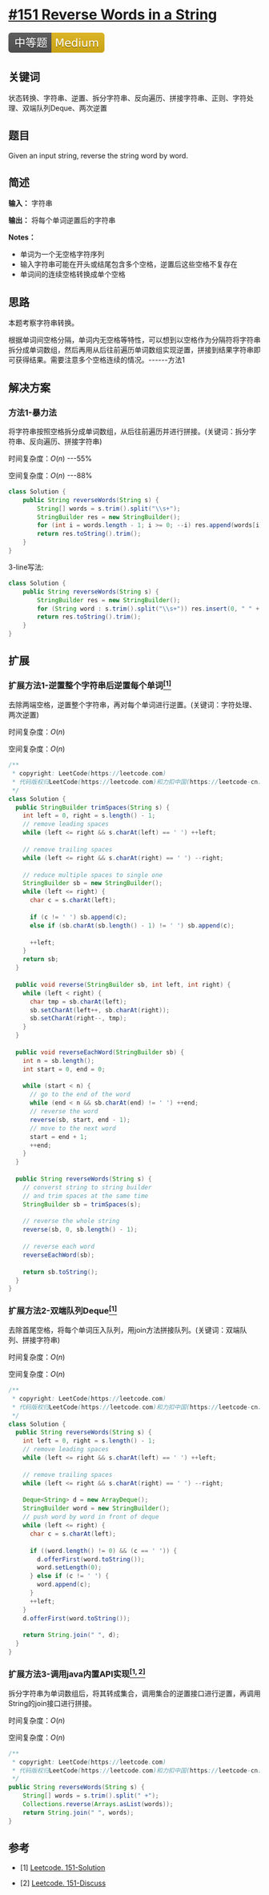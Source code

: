 # [#151 Reverse Words in a String](https://leetcode.com/problems/reverse-words-in-a-string/)

![Medium](/figures/Medium.svg)

## 关键词

状态转换、字符串、逆置、拆分字符串、反向遍历、拼接字符串、正则、字符处理、双端队列Deque、两次逆置

## 题目

Given an input string, reverse the string word by word.

## 简述

**输入：** 字符串

**输出：** 将每个单词逆置后的字符串

**Notes：**

+ 单词为一个无空格字符序列
+ 输入字符串可能在开头或结尾包含多个空格，逆置后这些空格不复存在
+ 单词间的连续空格转换成单个空格

## 思路

本题考察字符串转换。

根据单词间空格分隔，单词内无空格等特性，可以想到以空格作为分隔符将字符串拆分成单词数组，然后再用从后往前遍历单词数组实现逆置，拼接到结果字符串即可获得结果。需要注意多个空格连续的情况。------方法1

## 解决方案

### 方法1-暴力法

将字符串按照空格拆分成单词数组，从后往前遍历并进行拼接。(关键词：拆分字符串、反向遍历、拼接字符串)

时间复杂度：$O(n)$ ---55%

空间复杂度：$O(n)$ ---88%

``` java
class Solution {
    public String reverseWords(String s) {
        String[] words = s.trim().split("\\s+");
        StringBuilder res = new StringBuilder();
        for (int i = words.length - 1; i >= 0; --i) res.append(words[i] + " ");
        return res.toString().trim();
    }
}
```

3-line写法:

``` java
class Solution {
    public String reverseWords(String s) {
        StringBuilder res = new StringBuilder();
        for (String word : s.trim().split("\\s+")) res.insert(0, " " + word);
        return res.toString().trim();
    }
}
```

## 扩展

### 扩展方法1-逆置整个字符串后逆置每个单词[$^{[1]}$](#refer-anchor-1)

去除两端空格，逆置整个字符串，再对每个单词进行逆置。(关键词：字符处理、两次逆置)

时间复杂度：$O(n)$

空间复杂度：$O(n)$

``` java
/**
 * copyright: LeetCode(https://leetcode.com)
 * 代码版权归LeetCode(https://leetcode.com)和力扣中国(https://leetcode-cn.com/)所有
 */
class Solution {
  public StringBuilder trimSpaces(String s) {
    int left = 0, right = s.length() - 1;
    // remove leading spaces
    while (left <= right && s.charAt(left) == ' ') ++left;

    // remove trailing spaces
    while (left <= right && s.charAt(right) == ' ') --right;

    // reduce multiple spaces to single one
    StringBuilder sb = new StringBuilder();
    while (left <= right) {
      char c = s.charAt(left);

      if (c != ' ') sb.append(c);
      else if (sb.charAt(sb.length() - 1) != ' ') sb.append(c);

      ++left;
    }
    return sb;
  }

  public void reverse(StringBuilder sb, int left, int right) {
    while (left < right) {
      char tmp = sb.charAt(left);
      sb.setCharAt(left++, sb.charAt(right));
      sb.setCharAt(right--, tmp);
    }
  }

  public void reverseEachWord(StringBuilder sb) {
    int n = sb.length();
    int start = 0, end = 0;

    while (start < n) {
      // go to the end of the word
      while (end < n && sb.charAt(end) != ' ') ++end;
      // reverse the word
      reverse(sb, start, end - 1);
      // move to the next word
      start = end + 1;
      ++end;
    }
  }

  public String reverseWords(String s) {
    // converst string to string builder 
    // and trim spaces at the same time
    StringBuilder sb = trimSpaces(s);

    // reverse the whole string
    reverse(sb, 0, sb.length() - 1);

    // reverse each word
    reverseEachWord(sb);

    return sb.toString();
  }
}
```

### 扩展方法2-双端队列Deque[$^{[1]}$](#refer-anchor-1)

去除首尾空格，将每个单词压入队列，用join方法拼接队列。(关键词：双端队列、拼接字符串)

时间复杂度：$O(n)$

空间复杂度：$O(n)$

``` java
/**
 * copyright: LeetCode(https://leetcode.com)
 * 代码版权归LeetCode(https://leetcode.com)和力扣中国(https://leetcode-cn.com/)所有
 */
class Solution {
  public String reverseWords(String s) {
    int left = 0, right = s.length() - 1;
    // remove leading spaces
    while (left <= right && s.charAt(left) == ' ') ++left;

    // remove trailing spaces
    while (left <= right && s.charAt(right) == ' ') --right;

    Deque<String> d = new ArrayDeque();
    StringBuilder word = new StringBuilder();
    // push word by word in front of deque
    while (left <= right) {
      char c = s.charAt(left);

      if ((word.length() != 0) && (c == ' ')) {
        d.offerFirst(word.toString());
        word.setLength(0);
      } else if (c != ' ') {
        word.append(c);
      }
      ++left;
    }
    d.offerFirst(word.toString());

    return String.join(" ", d);
  }
}
```

### 扩展方法3-调用java内置API实现[$^{[1,2]}$](#refer-anchor-1)

拆分字符串为单词数组后，将其转成集合，调用集合的逆置接口进行逆置，再调用String的join接口进行拼接。

时间复杂度：$O(n)$

空间复杂度：$O(n)$

``` java
/**
 * copyright: LeetCode(https://leetcode.com)
 * 代码版权归LeetCode(https://leetcode.com)和力扣中国(https://leetcode-cn.com/)所有
 */
public String reverseWords(String s) {
    String[] words = s.trim().split(" +");
    Collections.reverse(Arrays.asList(words));
    return String.join(" ", words);
}
```

## 参考

<div id="refer-anchor-1"></div>

+ [1] [Leetcode. 151-Solution](https://leetcode.com/problems/reverse-words-in-a-string/solution/)

<div id="refer-anchor-2"></div>

+ [2] [Leetcode. 151-Discuss](https://leetcode.com/problems/reverse-words-in-a-string/discuss/47781/Java-3-line-builtin-solution)

